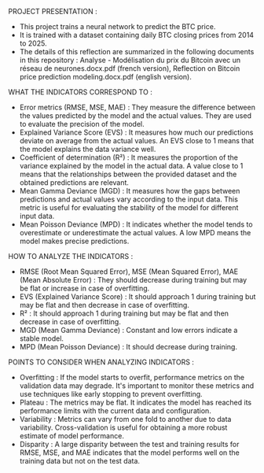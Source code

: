 PROJECT PRESENTATION :
* This project trains a neural network to predict the BTC price.
* It is trained with a dataset containing daily BTC closing prices from 2014 to 2025.
* The details of this reflection are summarized in the following documents in this repository :  Analyse - Modélisation du prix du Bitcoin avec un réseau de neurones.docx.pdf (french version), Reflection on Bitcoin price prediction modeling.docx.pdf (english version).


WHAT THE INDICATORS CORRESPOND TO : 
* Error metrics (RMSE, MSE, MAE) : They measure the difference between the values predicted by the model and the actual values. They are used to evaluate the precision of the model.
* Explained Variance Score (EVS) : It measures how much our predictions deviate on average from the actual values. An EVS close to 1 means that the model explains the data variance well.
* Coefficient of determination (R²) : It measures the proportion of the variance explained by the model in the actual data. A value close to 1 means that the relationships between the provided dataset and the obtained predictions are relevant.
* Mean Gamma Deviance (MGD) : It measures how the gaps between predictions and actual values vary according to the input data. This metric is useful for evaluating the stability of the model for different input data.
* Mean Poisson Deviance (MPD) : It indicates whether the model tends to overestimate or underestimate the actual values. A low MPD means the model makes precise predictions.


HOW TO ANALYZE THE INDICATORS :
* RMSE (Root Mean Squared Error), MSE (Mean Squared Error), MAE (Mean Absolute Error) : They should decrease during training but may be flat or increase in case of overfitting.
* EVS (Explained Variance Score) : It should approach 1 during training but may be flat and then decrease in case of overfitting.
* R² : It should approach 1 during training but may be flat and then decrease in case of overfitting.
* MGD (Mean Gamma Deviance) : Constant and low errors indicate a stable model.
* MPD (Mean Poisson Deviance) : It should decrease during training.


POINTS TO CONSIDER WHEN ANALYZING INDICATORS :
* Overfitting : If the model starts to overfit, performance metrics on the validation data may degrade. It's important to monitor these metrics and use techniques like early stopping to prevent overfitting.
* Plateau : The metrics may be flat. It indicates the model has reached its performance limits with the current data and configuration.
* Variability : Metrics can vary from one fold to another due to data variability. Cross-validation is useful for obtaining a more robust estimate of model performance.
* Disparity : A large disparity between the test and training results for RMSE, MSE, and MAE indicates that the model performs well on the training data but not on the test data.

